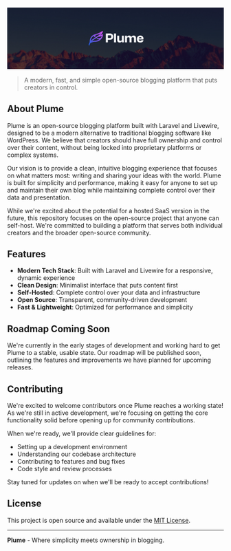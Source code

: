 ![Plume Logo](./.github/assets/banner.png)

> A modern, fast, and simple open-source blogging platform that puts creators in control.

## About Plume

Plume is an open-source blogging platform built with Laravel and Livewire, designed to be a modern alternative to traditional blogging software like WordPress. We believe that creators should have full ownership and control over their content, without being locked into proprietary platforms or complex systems.

Our vision is to provide a clean, intuitive blogging experience that focuses on what matters most: writing and sharing your ideas with the world. Plume is built for simplicity and performance, making it easy for anyone to set up and maintain their own blog while maintaining complete control over their data and presentation.

While we're excited about the potential for a hosted SaaS version in the future, this repository focuses on the open-source project that anyone can self-host. We're committed to building a platform that serves both individual creators and the broader open-source community.

## Features

- **Modern Tech Stack**: Built with Laravel and Livewire for a responsive, dynamic experience
- **Clean Design**: Minimalist interface that puts content first
- **Self-Hosted**: Complete control over your data and infrastructure
- **Open Source**: Transparent, community-driven development
- **Fast & Lightweight**: Optimized for performance and simplicity

## Roadmap Coming Soon

We're currently in the early stages of development and working hard to get Plume to a stable, usable state. Our roadmap will be published soon, outlining the features and improvements we have planned for upcoming releases.

## Contributing

We're excited to welcome contributors once Plume reaches a working state! As we're still in active development, we're focusing on getting the core functionality solid before opening up for community contributions. 

When we're ready, we'll provide clear guidelines for:
- Setting up a development environment
- Understanding our codebase architecture
- Contributing to features and bug fixes
- Code style and review processes

Stay tuned for updates on when we'll be ready to accept contributions!

## License

This project is open source and available under the [MIT License](LICENSE).

---

**Plume** - Where simplicity meets ownership in blogging.

